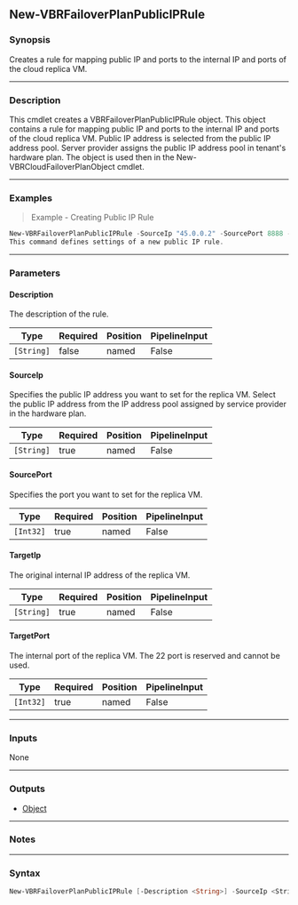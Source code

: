 New-VBRFailoverPlanPublicIPRule
-------------------------------

### Synopsis
Creates a rule for mapping public IP and ports to the internal IP and ports of the cloud replica VM.

---

### Description

This cmdlet creates a VBRFailoverPlanPublicIPRule object. This object contains a rule for mapping public IP and ports to the internal IP and ports of the cloud replica VM.  Public IP address is selected from the public IP address pool.  Server provider assigns the public IP address pool in tenant's hardware plan. The object is used then in the New-VBRCloudFailoverPlanObject cmdlet.

---

### Examples
> Example - Creating Public IP Rule

```PowerShell
New-VBRFailoverPlanPublicIPRule -SourceIp "45.0.0.2" -SourcePort 8888 -TargetIp "172.16.2.232" -TargetPort 3389 -Description "Public IP for srv03"
This command defines settings of a new public IP rule.
```

---

### Parameters
#### **Description**
The description of the rule.

|Type      |Required|Position|PipelineInput|
|----------|--------|--------|-------------|
|`[String]`|false   |named   |False        |

#### **SourceIp**
Specifies the public IP address you want to set for the replica VM.  Select the public IP address from the IP address pool assigned by service provider in the hardware plan.

|Type      |Required|Position|PipelineInput|
|----------|--------|--------|-------------|
|`[String]`|true    |named   |False        |

#### **SourcePort**
Specifies the port you want to set for the replica VM.

|Type     |Required|Position|PipelineInput|
|---------|--------|--------|-------------|
|`[Int32]`|true    |named   |False        |

#### **TargetIp**
The original internal IP address of the replica VM.

|Type      |Required|Position|PipelineInput|
|----------|--------|--------|-------------|
|`[String]`|true    |named   |False        |

#### **TargetPort**
The internal port of the replica VM. The 22 port is reserved and cannot be used.

|Type     |Required|Position|PipelineInput|
|---------|--------|--------|-------------|
|`[Int32]`|true    |named   |False        |

---

### Inputs
None

---

### Outputs
* [Object](https://learn.microsoft.com/en-us/dotnet/api/System.Object)

---

### Notes

---

### Syntax
```PowerShell
New-VBRFailoverPlanPublicIPRule [-Description <String>] -SourceIp <String> -SourcePort <Int32> -TargetIp <String> -TargetPort <Int32> [<CommonParameters>]
```
